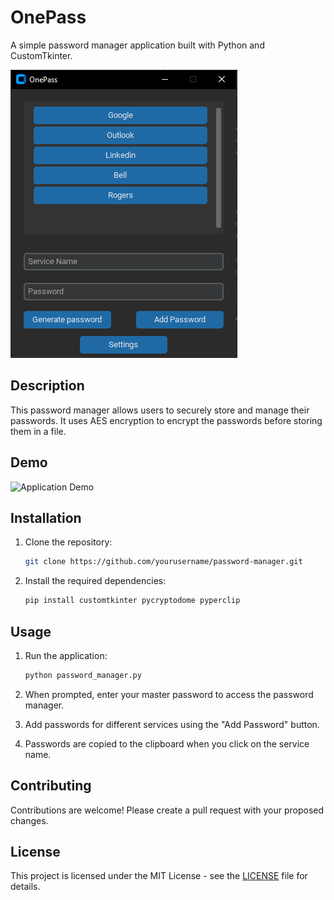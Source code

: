 # OnePass

A simple password manager application built with Python and CustomTkinter.

![Application Screenshot](images/screenshot.png)

## Description

This password manager allows users to securely store and manage their passwords. It uses AES encryption to encrypt the passwords before storing them in a file.

## Demo

![Application Demo](videos/demo.gif)

## Installation

1. Clone the repository:

    ```bash
    git clone https://github.com/yourusername/password-manager.git
    ```

2. Install the required dependencies:

    ```bash
    pip install customtkinter pycryptodome pyperclip
    ```

## Usage

1. Run the application:

    ```bash
    python password_manager.py
    ```

2. When prompted, enter your master password to access the password manager.

3. Add passwords for different services using the "Add Password" button.

4. Passwords are copied to the clipboard when you click on the service name.

## Contributing

Contributions are welcome! Please create a pull request with your proposed changes.

## License

This project is licensed under the MIT License - see the [LICENSE](LICENSE) file for details.
